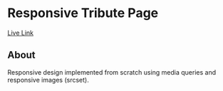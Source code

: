 # Responsive Tribute Page
[Live Link](https://ivthefourth.github.io/fcc/front-end/tribute-page/)

## About
Responsive design implemented from scratch using media queries and responsive images (srcset). 